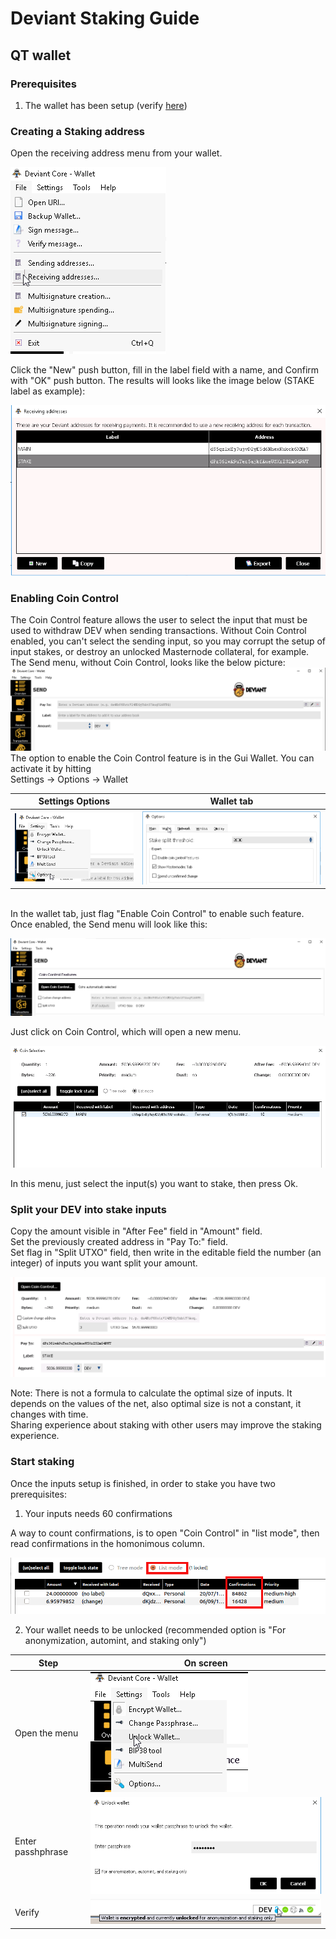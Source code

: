 # Deviant Staking Guide
## QT wallet
### Prerequisites
1. The wallet has been setup (verify [here](/common/Setup_wallet.md))
### Creating a Staking address
Open the receiving address menu from your wallet.<br />

![receiving address](/images/rec-address.png)

Click the "New" push button, fill in the label field with a name, and Confirm with "OK" push button.
The results will looks like the image below (STAKE label as example):

![staking address](/images/receiving-stake.png)

### Enabling Coin Control<br />
The Coin Control feature allows the user to select the input that must be used to withdraw DEV when sending transactions. Without Coin Control enabled, you can't select the sending input, so you may corrupt the setup of input stakes, or destroy an unlocked Masternode collateral, for example. The Send menu, without Coin Control, looks like the below picture:
<br />
![No Coin Control](/images/noCoinControl.png)
<br />
The option to enable the Coin Control feature is in the Gui Wallet. You can activate it by hitting<br />
Settings -> Options -> Wallet<br />

Settings Options | Wallet tab
---------------- | ----------
![GUI-options](/images/GUI-options.png) | ![flagCoinControl](/images/flagCoinControl.png)

<br />
In the wallet tab, just flag "Enable Coin Control" to enable such feature.
Once enabled, the Send menu will look like this:<br />

![box coin control](/images/boxCoinControl.png)

Just click on Coin Control, which will open a new menu.

![flagCoinControl](/images/intoCoinControl2.png)

In this menu, just select the input(s) you want to stake, then press Ok.
### Split your DEV into stake inputs
Copy the amount visible in "After Fee" field in "Amount" field.<br />
Set the previously created address in "Pay To:" field. <br />
Set flag in "Split UTXO" field, then write in the editable field the number (an integer) of inputs you want split your amount.

![UTXO](/images/utxo.png)

Note: There is not a formula to calculate the optimal size of inputs. It depends on the values of the net, also optimal size is not a constant, it changes with time.<br />
Sharing experience about staking with other users may improve the staking experience.
### Start staking
Once the inputs setup is finished, in order to stake you have two prerequisites:
1. Your inputs needs 60 confirmations<br />

A way to count confirmations, is to open "Coin Control" in "list mode", then read confirmations in the homonimous column.

![confirmations](/images/confirmations.png)

2. Your wallet needs to be unlocked (recommended option is "For anonymization, automint, and staking only")<br />

Step | On screen
---- | ---------
Open the menu | ![menu unlock](/images/unlock-wallet-menu.png)
Enter passhphrase | ![enter passphrase](/images/unlock-wallet-password.png)
Verify | ![verify unlock](/images/unlock-wallet-verify.png)


